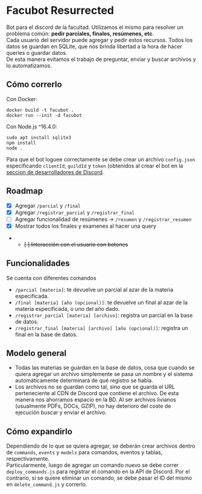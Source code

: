 # Facubot Resurrected
Bot para el discord de la facultad. Utilizamos el mismo para resolver un problema común: **pedir parciales, finales, resúmenes, etc**. \
Cada usuario del servidor puede agregar y pedir estos recursos. Todos los datos se guardan en SQLite, que nos brinda libertad a la hora de hacer queries o guardar datos. \
De esta manera evitamos el trabajo de preguntar, enviar y buscar archivos y lo automatizamos.

## Cómo correrlo
Con Docker:
```
docker build -t facubot .
docker run --init -d facubot
```
Con Node.js ^16.4.0:
```ubuntu
sudo apt install sqlite3
npm install
node .
```

Para que el bot loguee correctamente se debe crear un archivo `config.json` especificando `clientId`, `guildId` y `token` (obtenidos al crear el bot en la [seccion de desarrolladores de Discord](https://discord.com/developers/applications).

## Roadmap
- [x] Agregar `/parcial` y `/final`
- [x] Agregar `/registrar_parcial` y `/registrar_final`
- [ ] Agregar funcionalidad de resúmenes -> `/resumen` y `/registrar_resumen`
- [x] Mostrar todos los finales y examenes al hacer una query
- - ~~[ ] Interacción con el usuario con botones~~

## Funcionalidades
Se cuenta con diferentes comandos
- `/parcial [materia]`: te devuelve un parcial al azar de la materia especificada.
- `/final [materia] [año (opcional)]`: te devuelve un final al azar de la materia especificada, o uno del año dado.
- `/registrar_parcial [materia] [archivo]`: registra un parcial en la base de datos.
- `/registrar_final [materia] [archivo] [año (opcional)]`: registra un final en la base de datos.

## Modelo general
* Todas las materias se guardan en la base de datos, cosa que cuando se quiera agregar un archivo simplemente se pasa un nombre y el sistema automáticamente determinará de qué registro se habla.
* Los archivos no se guardan como tal, sino que se guarda el URL perteneciente al CDN de Discord que contiene el archivo. De esta manera nos ahorramos espacio en la BD. Al ser archivos livianos (usualmente PDFs, DOCs, GZIP), no hay deterioro del coste de ejecución buscar y enviar el archivo.

## Cómo expandirlo
Dependiendo de lo que se quiera agregar, se deberán crear archivos dentro de `commands`, `events` y `models` para comandos, eventos y tablas, respectivamente. \
Particularmente, luego de agregar un comando nuevo se debe correr `deploy_commands.js` para registrar el comando en la API de Discord.
Por el contrario, si se quiere eliminar un comando, se debe pasar el ID del mismo en `delete_command.js` y correrlo.
